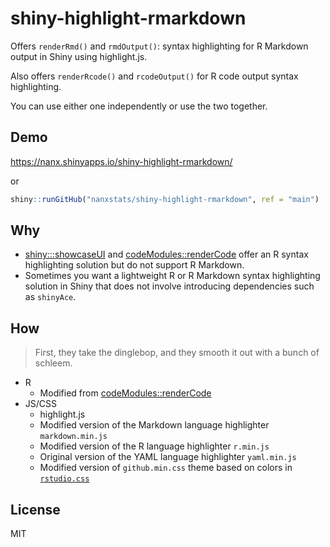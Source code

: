 # shiny-highlight-rmarkdown

Offers `renderRmd()` and `rmdOutput()`: syntax highlighting for R Markdown
output in Shiny using highlight.js.

Also offers `renderRcode()` and `rcodeOutput()` for R code output
syntax highlighting.

You can use either one independently or use the two together.

## Demo

<https://nanx.shinyapps.io/shiny-highlight-rmarkdown/>

or

```r
shiny::runGitHub("nanxstats/shiny-highlight-rmarkdown", ref = "main")
```

## Why

- [shiny:::showcaseUI](https://github.com/rstudio/shiny/blob/master/R/showcase.R)
  and [codeModules::renderCode](https://github.com/statistikat/codeModules)
  offer an R syntax highlighting solution but do not support R Markdown.
- Sometimes you want a lightweight R or R Markdown syntax highlighting solution
  in Shiny that does not involve introducing dependencies such as `shinyAce`.

## How

> First, they take the dinglebop, and they smooth it out with a bunch of schleem.

- R
    - Modified from [codeModules::renderCode](https://github.com/statistikat/codeModules)
- JS/CSS
    - highlight.js
    - Modified version of the Markdown language highlighter `markdown.min.js`
    - Modified version of the R language highlighter `r.min.js`
    - Original version of the YAML language highlighter `yaml.min.js`
    - Modified version of `github.min.css` theme based on colors in
      [`rstudio.css`](https://github.com/rstudio/shiny/blob/master/inst/www/shared/highlight/rstudio.css)

## License

MIT
